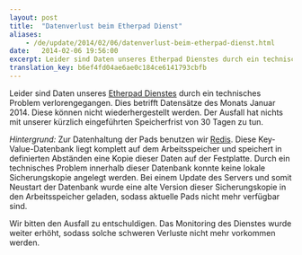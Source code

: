 ```yaml
---
layout: post
title:  "Datenverlust beim Etherpad Dienst"
aliases:
    - /de/update/2014/02/06/datenverlust-beim-etherpad-dienst.html
date:   2014-02-06 19:56:00
excerpt: Leider sind Daten unseres Etherpad Dienstes durch ein technisches Problem verlorengegangen. Dies betrifft Datensätze des Monats Januar 2014. Diese können nicht wiederhergestellt werden. Der Ausfall hat nichts mit unserer kürzlich eingeführten Speicherfrist von 30 Tagen zu tun.
translation_key: b6ef4fd04ae6ae0c184ce6141793cbfb
---
```


Leider sind Daten unseres [Etherpad Dienstes](/service/etherpad.html) durch ein technisches Problem verlorengegangen. Dies betrifft Datensätze des Monats Januar 2014. Diese können
nicht wiederhergestellt werden. Der Ausfall hat nichts mit unserer kürzlich eingeführten Speicherfrist von 30 Tagen zu tun.

*Hintergrund:* Zur Datenhaltung der Pads benutzen wir [Redis](http://redis.io/). Diese Key-Value-Datenbank liegt komplett auf dem Arbeitsspeicher und speichert in definierten Abständen eine Kopie dieser Daten auf der Festplatte. Durch ein technisches Problem innerhalb dieser Datenbank konnte keine lokale Sicherungskopie angelegt werden. Bei einem Update des Servers und somit Neustart der Datenbank wurde eine alte Version dieser Sicherungskopie in den Arbeitsspeicher geladen, sodass aktuelle Pads nicht mehr verfügbar sind.

Wir bitten den Ausfall zu entschuldigen. Das Monitoring des Dienstes wurde weiter erhöht, sodass solche schweren Verluste nicht mehr vorkommen werden.
